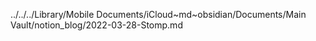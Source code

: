 ../../../Library/Mobile Documents/iCloud~md~obsidian/Documents/Main Vault/notion_blog/2022-03-28-Stomp.md